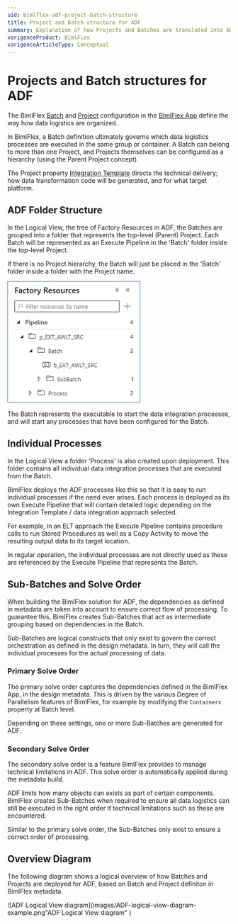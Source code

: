 ```yaml
---
uid: bimlflex-adf-project-batch-structure
title: Project and Batch structure for ADF
summary: Explanation of how Projects and Batches are translated into ADF folder structures and containers
varigenceProduct: BimlFlex
varigenceArticleType: Conceptual
---
```

# Projects and Batch structures for ADF

The BimlFlex [Batch](xref:bimlflex-app-reference-documentation-Batches) and [Project](xref:bimlflex-app-reference-documentation-Projects) configuration in the [BImlFlex App](xref:metadata-editors-overview) define the way how data logistics are organized.

In BimlFlex, a Batch definition ultimately governs which data logistics processes are executed in the same group or container. A Batch can belong to more than one Project, and Projects themselves can be configured as a hierarchy (using the Parent Project concept).

The Project property [Integration Template](xref:bimlflex-concepts-integration-template) directs the technical delivery; how data transformation code will be generated, and for what target platform.

## ADF Folder Structure

In the Logical View, the tree of Factory Resources in ADF, the Batches are grouped into a folder that represents the top-level (Parent) Project. Each Batch will be represented as an Execute Pipeline in the 'Batch' folder inside the top-level Project.

If there is no Project hierarchy, the Batch will just be placed in the 'Batch' folder inside a folder with the Project name.

![Example Folder Structure in ADF Factory Resources](images/ADF-logical-view.png "Example Folder Structure in ADF Factory Resources")

The Batch represents the executable to start the data integration processes, and will start any processes that have been configured for the Batch.

## Individual Processes

In the Logical View a folder 'Process' is also created upon deployment. This folder contains all individual data integration processes that are executed from the Batch.

BimlFlex deploys the ADF processes like this so that it is easy to run individual processes if the need ever arises. Each process is deployed as its own Execute Pipeline that will contain detailed logic depending on the Integration Template / data integration approach selected. 

For example, in an ELT approach the Execute Pipeline contains procedure calls to run Stored Procedures as well as a Copy Activity to move the resulting output data to its target location.

In regular operation, the individual processes are not directly used as these are referenced by the Execute Pipeline that represents the Batch.

## Sub-Batches and Solve Order

When building the BimlFlex solution for ADF, the dependencies as defined in metadata are taken into account to ensure correct flow of processing. To guarantee this, BimlFlex creates Sub-Batches that act as intermediate grouping based on dependencies in the Batch.

Sub-Batches are logical constructs that only exist to govern the correct orchestration as defined in the design metadata. In turn, they will call the individual processes for the actual processing of data.

### Primary Solve Order

The primary solve order captures the dependencies defined in the BimlFlex App, in the design metadata. This is driven by the various Degree of Parallelism features of BimlFlex, for example by modifying the `Containers` property at Batch level.

Depending on these settings, one or more Sub-Batches are generated for ADF.

### Secondary Solve Order

The secondary solve order is a feature BimlFlex provides to manage technical limitations in ADF. This solve order is automatically applied during the metadata build.

ADF limits how many objects can exists as part of certain components. BimlFlex creates Sub-Batches when required to ensure all data logistics can still be executed in the right order if technical limitations such as these are encountered.

Similar to the primary solve order, the Sub-Batches only exist to ensure a correct order of processing.

## Overview Diagram

The following diagram shows a logical overview of how Batches and Projects are deployed for ADF, based on Batch and Project definiton in BimlFlex metadata.

![ADF Logical View diagram](images/ADF-logical-view-diagram-example.png"ADF Logical View diagram" )
